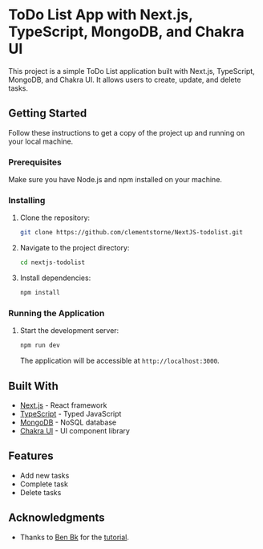 # ToDo List App with Next.js, TypeScript, MongoDB, and Chakra UI

This project is a simple ToDo List application built with Next.js, TypeScript, MongoDB, and Chakra UI. It allows users to create, update, and delete tasks.

## Getting Started

Follow these instructions to get a copy of the project up and running on your local machine.

### Prerequisites

Make sure you have Node.js and npm installed on your machine.

### Installing

1. Clone the repository:

   ```bash
   git clone https://github.com/clementstorne/NextJS-todolist.git
   ```

2. Navigate to the project directory:

   ```bash
   cd nextjs-todolist
   ```

3. Install dependencies:

   ```bash
   npm install
   ```

### Running the Application

1. Start the development server:

   ```bash
   npm run dev
   ```

   The application will be accessible at `http://localhost:3000`.

## Built With

- [Next.js](https://nextjs.org/) - React framework
- [TypeScript](https://www.typescriptlang.org/) - Typed JavaScript
- [MongoDB](https://www.mongodb.com/) - NoSQL database
- [Chakra UI](https://chakra-ui.com/) - UI component library

## Features

- Add new tasks
- Complete task
- Delete tasks

## Acknowledgments

- Thanks to [Ben Bk](https://github.com/BenBktech) for the [tutorial](https://www.youtube.com/watch?v=7qKV0lG0IT4).
